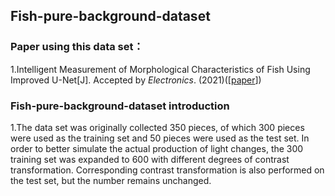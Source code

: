 ## Fish-pure-background-dataset

### Paper using this data set：
1.Intelligent Measurement of Morphological Characteristics of Fish Using Improved U-Net[J]. Accepted by *Electronics*. (2021)([[paper](https://www.researchgate.net/publication/352390820_Intelligent_Measurement_of_Morphological_Characteristics_of_Fish_Using_Improved_U-Net)])

### Fish-pure-background-dataset introduction
  1.The data set was originally collected 350 pieces, of which 300 pieces were used as the training set and 50 pieces were used as the test set. In order to better simulate the actual production of light changes, the 300 training set was expanded to 600 with different degrees of contrast transformation. Corresponding contrast transformation is also performed on the test set, but the number remains unchanged.  



